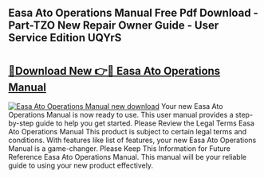 ## Easa Ato Operations Manual Free Pdf Download - Part-TZO New Repair Owner Guide - User Service Edition UQYrS

# <h2><a href="http://bc76280.oget.top/?id=Easa+Ato+Operations+Manual">🔗Download New 👉🔴 Easa Ato Operations Manual</a></h2>

[![Easa Ato Operations Manual new download](https://i.imgur.com/5g1atiW.png)](http://bc76280.oget.top/?id=Easa+Ato+Operations+Manual)
Your new Easa Ato Operations Manual is now ready to use. This user manual provides a step-by-step guide to help you get started. Please Review the Legal Terms Easa Ato Operations Manual This product is subject to certain legal terms and conditions. With features like list of features, your new Easa Ato Operations Manual is a game-changer. Please Keep This Information for Future Reference Easa Ato Operations Manual. This manual will be your reliable guide to using your new product effectively.
